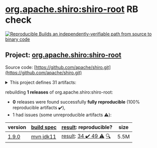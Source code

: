 [org.apache.shiro:shiro-root](https://search.maven.org/artifact/org.apache.shiro/shiro-root/) RB check
=======

[![Reproducible Builds](https://reproducible-builds.org/images/logos/rb.svg) an independently-verifiable path from source to binary code](https://reproducible-builds.org/)

## Project: [org.apache.shiro:shiro-root](https://search.maven.org/artifact/org.apache.shiro/shiro-root/)

Source code: [https://github.com/apache/shiro.git](https://github.com/apache/shiro.git)

<details><summary>This project defines 31 artifacts:</summary>

* [org.apache.shiro.tools:shiro-tools](https://search.maven.org/artifact/org.apache.shiro.tools/shiro-tools/)
* [org.apache.shiro.tools:shiro-tools-hasher](https://search.maven.org/artifact/org.apache.shiro.tools/shiro-tools-hasher/)
* [org.apache.shiro:shiro-all](https://search.maven.org/artifact/org.apache.shiro/shiro-all/)
* [org.apache.shiro:shiro-aspectj](https://search.maven.org/artifact/org.apache.shiro/shiro-aspectj/)
* [org.apache.shiro:shiro-cache](https://search.maven.org/artifact/org.apache.shiro/shiro-cache/)
* [org.apache.shiro:shiro-cas](https://search.maven.org/artifact/org.apache.shiro/shiro-cas/)
* [org.apache.shiro:shiro-config](https://search.maven.org/artifact/org.apache.shiro/shiro-config/)
* [org.apache.shiro:shiro-config-core](https://search.maven.org/artifact/org.apache.shiro/shiro-config-core/)
* [org.apache.shiro:shiro-config-ogdl](https://search.maven.org/artifact/org.apache.shiro/shiro-config-ogdl/)
* [org.apache.shiro:shiro-core](https://search.maven.org/artifact/org.apache.shiro/shiro-core/)
* [org.apache.shiro:shiro-crypto](https://search.maven.org/artifact/org.apache.shiro/shiro-crypto/)
* [org.apache.shiro:shiro-crypto-cipher](https://search.maven.org/artifact/org.apache.shiro/shiro-crypto-cipher/)
* [org.apache.shiro:shiro-crypto-core](https://search.maven.org/artifact/org.apache.shiro/shiro-crypto-core/)
* [org.apache.shiro:shiro-crypto-hash](https://search.maven.org/artifact/org.apache.shiro/shiro-crypto-hash/)
* [org.apache.shiro:shiro-ehcache](https://search.maven.org/artifact/org.apache.shiro/shiro-ehcache/)
* [org.apache.shiro:shiro-event](https://search.maven.org/artifact/org.apache.shiro/shiro-event/)
* [org.apache.shiro:shiro-features](https://search.maven.org/artifact/org.apache.shiro/shiro-features/)
* [org.apache.shiro:shiro-guice](https://search.maven.org/artifact/org.apache.shiro/shiro-guice/)
* [org.apache.shiro:shiro-hazelcast](https://search.maven.org/artifact/org.apache.shiro/shiro-hazelcast/)
* [org.apache.shiro:shiro-jaxrs](https://search.maven.org/artifact/org.apache.shiro/shiro-jaxrs/)
* [org.apache.shiro:shiro-lang](https://search.maven.org/artifact/org.apache.shiro/shiro-lang/)
* [org.apache.shiro:shiro-quartz](https://search.maven.org/artifact/org.apache.shiro/shiro-quartz/)
* [org.apache.shiro:shiro-root](https://search.maven.org/artifact/org.apache.shiro/shiro-root/)
* [org.apache.shiro:shiro-servlet-plugin](https://search.maven.org/artifact/org.apache.shiro/shiro-servlet-plugin/)
* [org.apache.shiro:shiro-spring](https://search.maven.org/artifact/org.apache.shiro/shiro-spring/)
* [org.apache.shiro:shiro-spring-boot](https://search.maven.org/artifact/org.apache.shiro/shiro-spring-boot/)
* [org.apache.shiro:shiro-spring-boot-starter](https://search.maven.org/artifact/org.apache.shiro/shiro-spring-boot-starter/)
* [org.apache.shiro:shiro-spring-boot-web-starter](https://search.maven.org/artifact/org.apache.shiro/shiro-spring-boot-web-starter/)
* [org.apache.shiro:shiro-support](https://search.maven.org/artifact/org.apache.shiro/shiro-support/)
* [org.apache.shiro:shiro-test-coverage](https://search.maven.org/artifact/org.apache.shiro/shiro-test-coverage/)
* [org.apache.shiro:shiro-web](https://search.maven.org/artifact/org.apache.shiro/shiro-web/)
</details>

rebuilding **1 releases** of org.apache.shiro:shiro-root:
- **0** releases were found successfully **fully reproducible** (100% reproducible artifacts :heavy_check_mark:),
- 1 had issues (some unreproducible artifacts :warning:):

| version | [build spec](/BUILDSPEC.md) | [result](https://reproducible-builds.org/docs/jvm/): reproducible? | size |
| -- | --------- | ------ | -- |
| [1.9.0](https://search.maven.org/artifact/org.apache.shiro/shiro-root/1.9.0/pom) | [mvn jdk11](shiro-1.9.0.buildspec) | [result](shiro-root-1.9.0.buildinfo): [34 :heavy_check_mark:  49 :warning:](shiro-root-1.9.0.buildcompare) [:mag:](shiro-root-1.9.0.diffoscope) | 5.5M |
